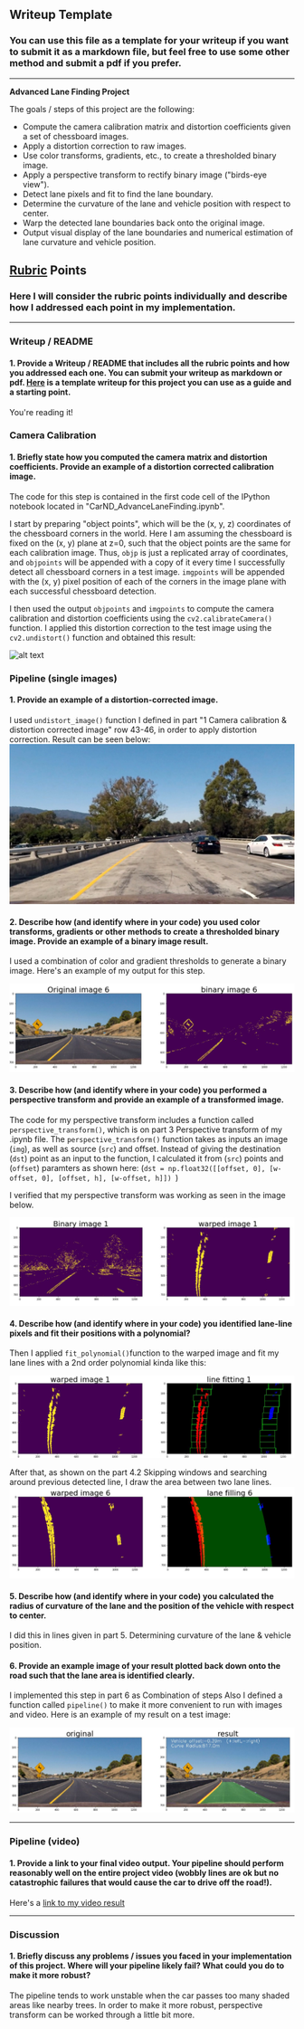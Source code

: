 ## Writeup Template

### You can use this file as a template for your writeup if you want to submit it as a markdown file, but feel free to use some other method and submit a pdf if you prefer.

---

**Advanced Lane Finding Project**

The goals / steps of this project are the following:

* Compute the camera calibration matrix and distortion coefficients given a set of chessboard images.
* Apply a distortion correction to raw images.
* Use color transforms, gradients, etc., to create a thresholded binary image.
* Apply a perspective transform to rectify binary image ("birds-eye view").
* Detect lane pixels and fit to find the lane boundary.
* Determine the curvature of the lane and vehicle position with respect to center.
* Warp the detected lane boundaries back onto the original image.
* Output visual display of the lane boundaries and numerical estimation of lane curvature and vehicle position.

[//]: # (Image References)

[image1]: ./Writeup_images/camera_undistort.png "Undistorted"
[image2]: ./Writeup_images/ud_testimage1.jpg "Road Transformed"
[image3]: ./Writeup_images/binary_result.JPG "Binary Example"
[image4]: ./Writeup_images/perspective_transform.JPG "Warp Example"
[image5]: ./Writeup_images/fit_polynomial.JPG "Fit Polynomial"
[image6]: ./Writeup_images/search_around_poly.JPG "Pipeline image"
[image7]: ./Writeup_images/pipeline.JPG "Pipeline image"
[video1]: ./output_videos/pipeline_project_video.mp4 "Video"

## [Rubric](https://review.udacity.com/#!/rubrics/571/view) Points

### Here I will consider the rubric points individually and describe how I addressed each point in my implementation.  

---

### Writeup / README

#### 1. Provide a Writeup / README that includes all the rubric points and how you addressed each one.  You can submit your writeup as markdown or pdf.  [Here](https://github.com/udacity/CarND-Advanced-Lane-Lines/blob/master/writeup_template.md) is a template writeup for this project you can use as a guide and a starting point.  

You're reading it!

### Camera Calibration

#### 1. Briefly state how you computed the camera matrix and distortion coefficients. Provide an example of a distortion corrected calibration image.

The code for this step is contained in the first code cell of the IPython notebook located in "CarND_AdvanceLaneFinding.ipynb". 

I start by preparing "object points", which will be the (x, y, z) coordinates of the chessboard corners in the world. Here I am assuming the chessboard is fixed on the (x, y) plane at z=0, such that the object points are the same for each calibration image.  Thus, `objp` is just a replicated array of coordinates, and `objpoints` will be appended with a copy of it every time I successfully detect all chessboard corners in a test image.  `imgpoints` will be appended with the (x, y) pixel position of each of the corners in the image plane with each successful chessboard detection.  

I then used the output `objpoints` and `imgpoints` to compute the camera calibration and distortion coefficients using the `cv2.calibrateCamera()` function.  I applied this distortion correction to the test image using the `cv2.undistort()` function and obtained this result: 

![alt text][image1]

### Pipeline (single images)

#### 1. Provide an example of a distortion-corrected image.

I used `undistort_image()` function I defined in part "1 Camera calibration & distortion corrected image" row 43-46, in order to apply distortion correction. Result can be seen below:
![alt text][image2]


#### 2. Describe how (and identify where in your code) you used color transforms, gradients or other methods to create a thresholded binary image.  Provide an example of a binary image result.

I used a combination of color and gradient thresholds to generate a binary image. Here's an example of my output for this step.  

![alt text][image3]

#### 3. Describe how (and identify where in your code) you performed a perspective transform and provide an example of a transformed image.

The code for my perspective transform includes a function called `perspective_transform()`, which is on part 3 Perspective transform of my .ipynb file.  The `perspective_transform()` function takes as inputs an image (`img`), as well as source (`src`) and offset. Instead of giving the  destination (`dst`) point as an input to the function, I calculated it from (`src`) points and (`offset`) paramters as shown here: 
    (`dst = np.float32([[offset, 0],
                      [w-offset, 0],
                      [offset, h],
                      [w-offset, h]])
                      `)
                      
I verified that my perspective transform was working as seen in the image below.

![alt text][image4]

#### 4. Describe how (and identify where in your code) you identified lane-line pixels and fit their positions with a polynomial?

Then I applied `fit_polynomial()`function to the warped image and fit my lane lines with a 2nd order polynomial kinda like this:

![alt text][image5]

After that, as shown on the part 4.2 Skipping windows and searching around previous detected line, I draw the area between two lane lines.
![alt text][image6]

#### 5. Describe how (and identify where in your code) you calculated the radius of curvature of the lane and the position of the vehicle with respect to center.

I did this in lines given in part 5. Determining curvature of the lane & vehicle position.

#### 6. Provide an example image of your result plotted back down onto the road such that the lane area is identified clearly.

I implemented this step in part 6 as Combination of steps Also I defined a function called `pipeline()` to make it more convenient to run with images and video.  Here is an example of my result on a test image:

![alt text][image7]

---

### Pipeline (video)

#### 1. Provide a link to your final video output.  Your pipeline should perform reasonably well on the entire project video (wobbly lines are ok but no catastrophic failures that would cause the car to drive off the road!).

Here's a [link to my video result](./output_videos/pipeline_project_video.mp4)

---

### Discussion

#### 1. Briefly discuss any problems / issues you faced in your implementation of this project.  Where will your pipeline likely fail?  What could you do to make it more robust?

The pipeline tends to work unstable when the car passes too many shaded areas like nearby trees.
In order to make it more robust, perspective transform can be worked through a little bit more.
